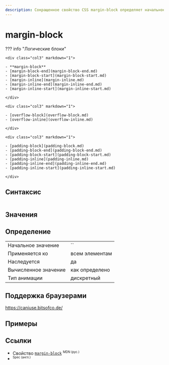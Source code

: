 ```yaml
---
description: Сокращенное свойство CSS margin-block определяет начальное и конечное поля логического блока элемента, которые сопоставляются с физическими полями в зависимости от режима записи элемента, направления и ориентации текста.
---
```

<!-- TODO: -->
# margin-block

??? info "Логические блоки"

    <div class="col3" markdown="1">

    - **margin-block**
    - [margin-block-end](margin-block-end.md)
    - [margin-block-start](margin-block-start.md)
    - [margin-inline](margin-inline.md)
    - [margin-inline-end](margin-inline-end.md)
    - [margin-inline-start](margin-inline-start.md)

    </div>

    <div class="col3" markdown="1">

    - [overflow-block](overflow-block.md)
    - [overflow-inline](overflow-inline.md)

    </div>

    <div class="col3" markdown="1">

    - [padding-block](padding-block.md)
    - [padding-block-end](padding-block-end.md)
    - [padding-block-start](padding-block-start.md)
    - [padding-inline](padding-inline.md)
    - [padding-inline-end](padding-inline-end.md)
    - [padding-inline-start](padding-inline-start.md)

    </div>

## Синтаксис

```css

```

## Значения

## Определение

|                      |                |
| -------------------- | -------------- |
| Начальное значение   | ``             |
| Применяется ко       | всем элементам |
| Наследуется          | да             |
| Вычисленное значение | как определено |
| Тип анимации         | дискретный     |

## Поддержка браузерами

https://caniuse.bitsofco.de/

## Примеры

## Ссылки

- Свойство [`margin-block`](https://developer.mozilla.org/ru/docs/Web/CSS/margin-block) <sup><small>MDN (рус.)</small></sup>
- []() <sup><small>Spec (англ.)</small></sup>
